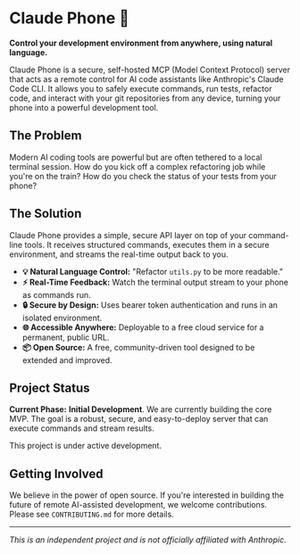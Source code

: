 # Claude Phone 📱

**Control your development environment from anywhere, using natural language.**

Claude Phone is a secure, self-hosted MCP (Model Context Protocol) server that acts as a remote control for AI code assistants like Anthropic's Claude Code CLI. It allows you to safely execute commands, run tests, refactor code, and interact with your git repositories from any device, turning your phone into a powerful development tool.

## The Problem

Modern AI coding tools are powerful but are often tethered to a local terminal session. How do you kick off a complex refactoring job while you're on the train? How do you check the status of your tests from your phone?

## The Solution

Claude Phone provides a simple, secure API layer on top of your command-line tools. It receives structured commands, executes them in a secure environment, and streams the real-time output back to you.

- **💡 Natural Language Control:** "Refactor `utils.py` to be more readable."
- **⚡️ Real-Time Feedback:** Watch the terminal output stream to your phone as commands run.
- **🔒 Secure by Design:** Uses bearer token authentication and runs in an isolated environment.
- **🌐 Accessible Anywhere:** Deployable to a free cloud service for a permanent, public URL.
- **📦 Open Source:** A free, community-driven tool designed to be extended and improved.

## Project Status

**Current Phase:** **Initial Development**. We are currently building the core MVP. The goal is a robust, secure, and easy-to-deploy server that can execute commands and stream results.

This project is under active development.

## Getting Involved

We believe in the power of open source. If you're interested in building the future of remote AI-assisted development, we welcome contributions. Please see `CONTRIBUTING.md` for more details.

---
*This is an independent project and is not officially affiliated with Anthropic.*